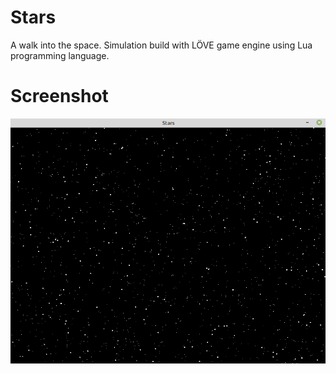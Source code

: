 # Stars
A walk into the space.
Simulation build with LÖVE game engine using Lua programming language.

# Screenshot
![Alt text](screenshot.png)
